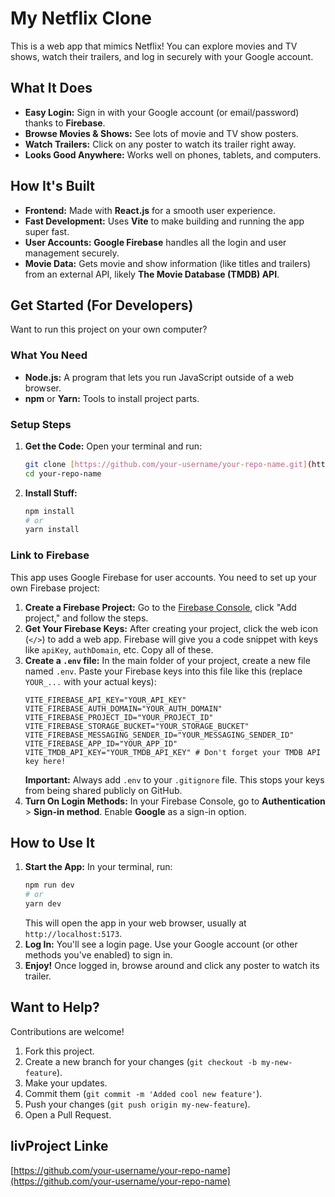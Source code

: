 # My Netflix Clone

This is a web app that mimics Netflix! You can explore movies and TV shows, watch their trailers, and log in securely with your Google account.

## What It Does

* **Easy Login:** Sign in with your Google account (or email/password) thanks to **Firebase**.
* **Browse Movies & Shows:** See lots of movie and TV show posters.
* **Watch Trailers:** Click on any poster to watch its trailer right away.
* **Looks Good Anywhere:** Works well on phones, tablets, and computers.

## How It's Built

* **Frontend:** Made with **React.js** for a smooth user experience.
* **Fast Development:** Uses **Vite** to make building and running the app super fast.
* **User Accounts:** **Google Firebase** handles all the login and user management securely.
* **Movie Data:** Gets movie and show information (like titles and trailers) from an external API, likely **The Movie Database (TMDB) API**.

## Get Started (For Developers)

Want to run this project on your own computer?

### What You Need

* **Node.js:** A program that lets you run JavaScript outside of a web browser.
* **npm** or **Yarn:** Tools to install project parts.

### Setup Steps

1.  **Get the Code:** Open your terminal and run:
    ```bash
    git clone [https://github.com/your-username/your-repo-name.git](https://github.com/your-username/your-repo-name.git)
    cd your-repo-name
    ```
2.  **Install Stuff:**
    ```bash
    npm install
    # or
    yarn install
    ```

### Link to Firebase

This app uses Google Firebase for user accounts. You need to set up your own Firebase project:

1.  **Create a Firebase Project:** Go to the [Firebase Console](https://console.firebase.google.com/), click "Add project," and follow the steps.
2.  **Get Your Firebase Keys:** After creating your project, click the web icon (`</>`) to add a web app. Firebase will give you a code snippet with keys like `apiKey`, `authDomain`, etc. Copy all of these.
3.  **Create a `.env` file:** In the main folder of your project, create a new file named `.env`. Paste your Firebase keys into this file like this (replace `YOUR_...` with your actual keys):
    ```
    VITE_FIREBASE_API_KEY="YOUR_API_KEY"
    VITE_FIREBASE_AUTH_DOMAIN="YOUR_AUTH_DOMAIN"
    VITE_FIREBASE_PROJECT_ID="YOUR_PROJECT_ID"
    VITE_FIREBASE_STORAGE_BUCKET="YOUR_STORAGE_BUCKET"
    VITE_FIREBASE_MESSAGING_SENDER_ID="YOUR_MESSAGING_SENDER_ID"
    VITE_FIREBASE_APP_ID="YOUR_APP_ID"
    VITE_TMDB_API_KEY="YOUR_TMDB_API_KEY" # Don't forget your TMDB API key here!
    ```
    **Important:** Always add `.env` to your `.gitignore` file. This stops your keys from being shared publicly on GitHub.
4.  **Turn On Login Methods:** In your Firebase Console, go to **Authentication** > **Sign-in method**. Enable **Google** as a sign-in option.

## How to Use It

1.  **Start the App:** In your terminal, run:
    ```bash
    npm run dev
    # or
    yarn dev
    ```
    This will open the app in your web browser, usually at `http://localhost:5173`.
2.  **Log In:** You'll see a login page. Use your Google account (or other methods you've enabled) to sign in.
3.  **Enjoy!** Once logged in, browse around and click any poster to watch its trailer.

## Want to Help?

Contributions are welcome!

1.  Fork this project.
2.  Create a new branch for your changes (`git checkout -b my-new-feature`).
3.  Make your updates.
4.  Commit them (`git commit -m 'Added cool new feature'`).
5.  Push your changes (`git push origin my-new-feature`).
6.  Open a Pull Request.

## livProject Linke

 [https://github.com/your-username/your-repo-name](https://github.com/your-username/your-repo-name)